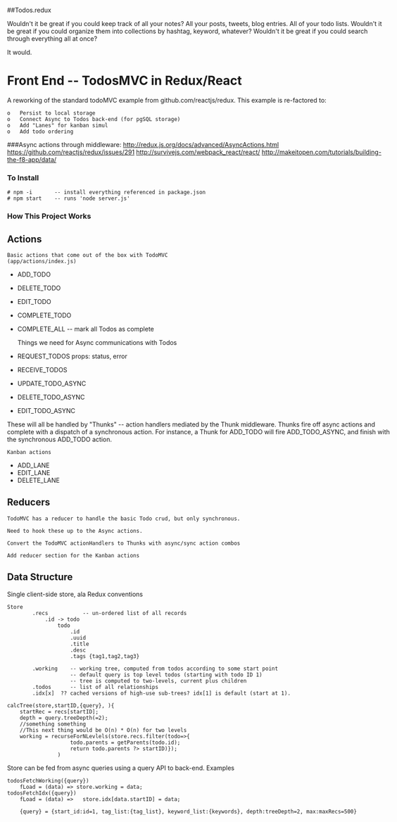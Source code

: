 <link rel="stylesheet" href="github-markdown.css">
<style>
    .markdown-body {
        box-sizing: border-box;
        min-width: 200px;
        max-width: 980px;
        margin: 0 auto;
        padding: 45px;
    }
</style>
<body class="markdown-body">

##Todos.redux

Wouldn't it be great if you could keep track of all your notes? All your posts, tweets, blog entries.  All of your todo lists.  Wouldn't it be great if you could organize them into collections by hashtag, keyword, whatever? Wouldn't it be great if you could search through everything all at once?

It would.


# Front End -- TodosMVC in Redux/React

A reworking of the standard todoMVC example from github.com/reactjs/redux.
This example is re-factored to:

	o	Persist to local storage
	o	Connect Async to Todos back-end (for pgSQL storage)
	o	Add "Lanes" for kanban simul
	o	Add todo ordering
	

###Async actions through middleware:
http://redux.js.org/docs/advanced/AsyncActions.html
https://github.com/reactjs/redux/issues/291
http://survivejs.com/webpack_react/react/
http://makeitopen.com/tutorials/building-the-f8-app/data/

### To Install
	# npm -i       -- install everything referenced in package.json
	# npm start    -- runs 'node server.js'



### How This Project Works

## Actions
	Basic actions that come out of the box with TodoMVC 
	(app/actions/index.js)
* ADD_TODO
* DELETE_TODO
* EDIT_TODO
* COMPLETE_TODO
* COMPLETE_ALL  -- mark all Todos as complete
	
	Things we need for Async communications with Todos
	
* REQUEST_TODOS   props:  status, error 
* RECEIVE_TODOS   
* UPDATE_TODO_ASYNC
* DELETE_TODO_ASYNC
* EDIT_TODO_ASYNC

These will all be handled by "Thunks"  -- action handlers mediated by the Thunk middleware.  Thunks fire off async actions and complete with a dispatch of a synchronous action.  For instance, a Thunk for ADD_TODO will fire ADD_TODO_ASYNC, and finish with the synchronous ADD_TODO action.
	
	Kanban actions
* ADD_LANE
* EDIT_LANE
* DELETE_LANE

## Reducers

	TodoMVC has a reducer to handle the basic Todo crud, but only synchronous.
	
	Need to hook these up to the Async actions.
	
	Convert the TodoMVC actionHandlers to Thunks with async/sync action combos
	
	Add reducer section for the Kanban actions


## Data Structure

Single client-side store, ala Redux conventions

	Store
			.recs			-- un-ordered list of all records
				.id -> todo
					todo
						.id
						.uuid
						.title
						.desc
						.tags {tag1,tag2,tag3}
				
			.working 	-- working tree, computed from todos according to some start point
						-- default query is top level todos (starting with todo ID 1)
						-- tree is computed to two-levels, current plus children
			.todos		-- list of all relationships
			.idx[x]  ?? cached versions of high-use sub-trees? idx[1] is default (start at 1).

	calcTree(store,startID,{query}, ){
		startRec = recs[startID];
		depth = query.treeDepth(=2);
		//something something 
		//This next thing would be O(n) * O(n) for two levels
		working = recurseForNLevlels(store.recs.filter(todo=>{
						todo.parents = getParents(todo.id);
						return todo.parents ?> startID)});
					)

Store can be fed from async queries using a query API to back-end. Examples

	todosFetchWorking({query})
		fLoad = (data) => store.working = data;
	todosFetchIdx({query})
		fLoad = (data) => 	store.idx[data.startID] = data;
			
		{query} = {start_id:id=1, tag_list:{tag_list}, keyword_list:{keywords}, depth:treeDepth=2, max:maxRecs=500}

</body>